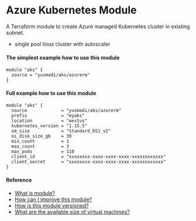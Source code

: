 # Azure Kubernetes Module
A Terraform module to create Azure managed Kubernetes cluster in existing subnet.

* single pool linux cluster with autoscaler

#### The simplest example how to use this module
```
module "aks" {
  source = "yusmadi/aks/azurerm"
}
```

#### Full example how to use this module
```
module "aks" {
  source             = "yusmadi/aks/azurerm"
  prefix             = "myaks"
  location           = "westus"
  kubernetes_version = "1.15.5"
  vm_size            = "Standard_DS1_v2"
  os_disk_size_gb    = 30
  min_count          = 1
  max_count          = 3
  max_pods           = 110
  client_id          = "xxxxxxxx-xxxx-xxxx-xxxx-xxxxxxxxxxxx"
  client_secret      = "xxxxxxxx-xxxx-xxxx-xxxx-xxxxxxxxxxxx"
}
```

#### Reference

* [What is module?](https://www.terraform.io/docs/configuration/modules.html)
* [How can I improve this module?](https://help.github.com/en/github/collaborating-with-issues-and-pull-requests/proposing-changes-to-your-work-with-pull-requests)
* [How is this module versioned?](https://semver.org/)
* [What are the available size of virtual machines?](https://azure.microsoft.com/en-us/documentation/articles/virtual-machines-size-specs/)

